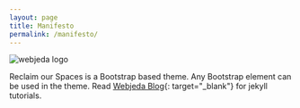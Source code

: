 ```yaml
---
layout: page
title: Manifesto
permalink: /manifesto/
---
```

![webjeda logo]({{site.baseurl}}/images/webjeda.svg)

<div class="mt50"></div>

Reclaim our Spaces is a Bootstrap based theme. Any Bootstrap element can be used in the theme. Read [Webjeda Blog](http://blog.webjeda.com){: target="_blank"} for jekyll tutorials.
